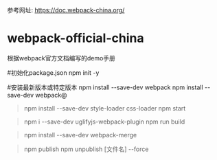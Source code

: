 参考网址:
https://doc.webpack-china.org/

# webpack-official-china
根据webpack官方文档编写的demo手册

#初始化package.json
npm init -y

#安装最新版本或特定版本
npm install --save-dev webpack
npm install --save-dev webpack@<version>

>npm install --save-dev style-loader css-loader
>npm start

>npm i --save-dev uglifyjs-webpack-plugin
>npm run build

>npm install --save-dev webpack-merge

>npm publish
>npm unpublish [文件名] --force